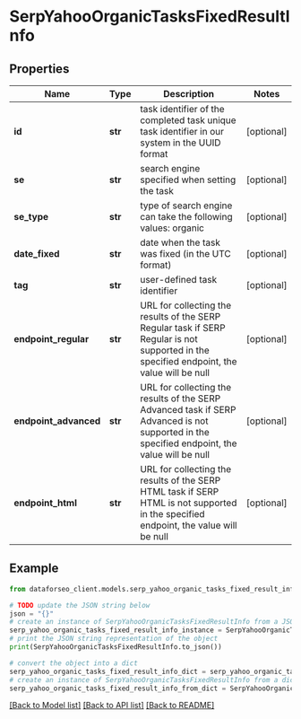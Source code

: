 # SerpYahooOrganicTasksFixedResultInfo


## Properties

Name | Type | Description | Notes
------------ | ------------- | ------------- | -------------
**id** | **str** | task identifier of the completed task unique task identifier in our system in the UUID format | [optional] 
**se** | **str** | search engine specified when setting the task | [optional] 
**se_type** | **str** | type of search engine can take the following values: organic | [optional] 
**date_fixed** | **str** | date when the task was fixed (in the UTC format) | [optional] 
**tag** | **str** | user-defined task identifier | [optional] 
**endpoint_regular** | **str** | URL for collecting the results of the SERP Regular task if SERP Regular is not supported in the specified endpoint, the value will be null | [optional] 
**endpoint_advanced** | **str** | URL for collecting the results of the SERP Advanced task if SERP Advanced is not supported in the specified endpoint, the value will be null | [optional] 
**endpoint_html** | **str** | URL for collecting the results of the SERP HTML task if SERP HTML is not supported in the specified endpoint, the value will be null | [optional] 

## Example

```python
from dataforseo_client.models.serp_yahoo_organic_tasks_fixed_result_info import SerpYahooOrganicTasksFixedResultInfo

# TODO update the JSON string below
json = "{}"
# create an instance of SerpYahooOrganicTasksFixedResultInfo from a JSON string
serp_yahoo_organic_tasks_fixed_result_info_instance = SerpYahooOrganicTasksFixedResultInfo.from_json(json)
# print the JSON string representation of the object
print(SerpYahooOrganicTasksFixedResultInfo.to_json())

# convert the object into a dict
serp_yahoo_organic_tasks_fixed_result_info_dict = serp_yahoo_organic_tasks_fixed_result_info_instance.to_dict()
# create an instance of SerpYahooOrganicTasksFixedResultInfo from a dict
serp_yahoo_organic_tasks_fixed_result_info_from_dict = SerpYahooOrganicTasksFixedResultInfo.from_dict(serp_yahoo_organic_tasks_fixed_result_info_dict)
```
[[Back to Model list]](../README.md#documentation-for-models) [[Back to API list]](../README.md#documentation-for-api-endpoints) [[Back to README]](../README.md)


